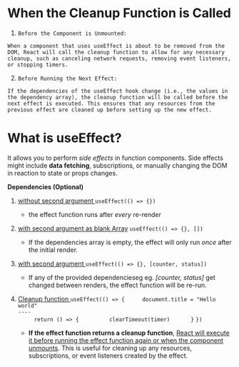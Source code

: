 # When the Cleanup Function is Called

1. `Before the Component is Unmounted:`

`When a component that uses useEffect is about to be removed from the DOM, React will call the cleanup function to allow for any necessary cleanup, such as canceling network requests, removing event listeners, or stopping timers.`

2. `Before Running the Next Effect:`

`If the dependencies of the useEffect hook change (i.e., the values in the dependency array), the cleanup function will be called before the next effect is executed. This ensures that any resources from the previous effect are cleaned up before setting up the new effect.`

# What is useEffect?

It allows you to perform _side effects_ in function components. Side effects might include **data fetching**, subscriptions, or manually changing the DOM in reaction to state or props changes.

**Dependencies (Optional)**

1. [ without second argument ]() `useEffect(() => {})`

   - the effect function runs after _every_ re-render

2. [ with second argument as blank Array]() `useEffect(() => {}, [])`

   - If the dependencies array is empty, the effect will only run _once_ after the initial render.

3. [ with second argument ]() `useEffect(() => {}, [counter, status])`

   - If any of the provided dependencieseg eg. _[counter, status]_ get changed between renders, the effect function will be re-run.

4. [ Cleanup function ]()
   `useEffect(() => { `
   `    document.title = "Hello world"`  
    `----                       `  
    `     return () => {`
   `         clearTimeout(timer)`
   `      }`
   `})`

   - **If the effect function returns a cleanup function**, [React will execute it before running the effect function again or when the component unmounts](). This is useful for cleaning up any resources, subscriptions, or event listeners created by the effect.
